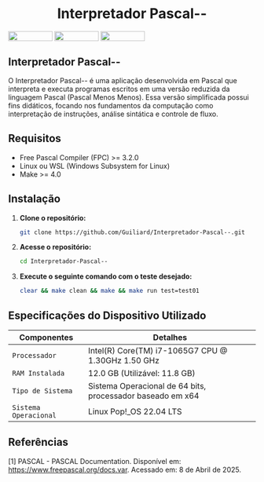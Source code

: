 <h1 align="center">Interpretador Pascal--</h1>

<div style="display: inline-block;">
<img align="center" height="20px" width="90px" src="https://img.shields.io/badge/Pascal-%233880C4.svg?style=for-the-badge&logo=pascal&logoColor=white"/> 
<img align="center" height="20px" width="90px" src="https://img.shields.io/badge/Made%20for-VSCode-1f425f.svg"/> 
<img align="center" height="20px" width="90px" src="https://img.shields.io/badge/Contributions-welcome-brightgreen.svg?style=flat"/>
</div>
<br>

## Interpretador Pascal--

O Interpretador Pascal-- é uma aplicação desenvolvida em Pascal que interpreta e executa programas escritos em uma versão reduzida da linguagem Pascal (Pascal Menos Menos). Essa versão simplificada possui fins didáticos, focando nos fundamentos da computação como interpretação de instruções, análise sintática e controle de fluxo.

## Requisitos

- Free Pascal Compiler (FPC) >= 3.2.0
- Linux ou WSL (Windows Subsystem for Linux)
- Make >= 4.0

## Instalação

1. **Clone o repositório:**
    ```bash
    git clone https://github.com/Guiliard/Interpretador-Pascal--.git
    ```

2. **Acesse o repositório:**
    ```bash
    cd Interpretador-Pascal--
    ```

3. **Execute o seguinte comando com o teste desejado:**
    ```bash
    clear && make clean && make && make run test=test01
    ```

## Especificações do Dispositivo Utilizado

| Componentes            | Detalhes                                                                                         |
| -----------------------| -----------------------------------------------------------------------------------------------  |
|  `Processador`         | Intel(R) Core(TM) i7-1065G7 CPU @ 1.30GHz   1.50 GHz                                             |
|  `RAM Instalada`       | 12.0 GB (Utilizável: 11.8 GB)                                                                    |
|  `Tipo de Sistema`     | Sistema Operacional de 64 bits, processador baseado em x64                                       |
|  `Sistema Operacional` | Linux Pop!_OS 22.04 LTS                                                                          |

## Referências

[1] PASCAL - PASCAL Documentation. Disponível em: <https://www.freepascal.org/docs.var>. Acessado em: 8 de Abril de 2025.
